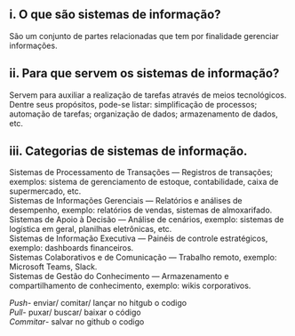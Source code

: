 ## i. O que são sistemas de informação?  
São um conjunto de partes relacionadas que tem por finalidade gerenciar informações.  

## ii. Para que servem os sistemas de informação?  
Servem para auxiliar a realização de tarefas através de meios tecnológicos. Dentre seus propósitos, pode-se listar: simplificação de processos;  
automação de tarefas; organização de dados; armazenamento de dados, etc.  

## iii. Categorias de sistemas de informação.  
Sistemas de Processamento de Transações — Registros de transações; exemplos: sistema de gerenciamento de estoque, contabilidade, caixa de supermercado, etc.  
Sistemas de Informações Gerenciais — Relatórios e análises de desempenho, exemplo: relatórios de vendas, sistemas de almoxarifado.  
Sistemas de Apoio à Decisão — Análise de cenários, exemplo: sistemas de logística em geral, planilhas eletrônicas, etc.  
Sistemas de Informação Executiva — Painéis de controle estratégicos, exemplo: dashboards financeiros.  
Sistemas Colaborativos e de Comunicação — Trabalho remoto, exemplo: Microsoft Teams, Slack.  
Sistemas de Gestão do Conhecimento — Armazenamento e compartilhamento de conhecimento, exemplo: wikis corporativos.  

*Push*- enviar/ comitar/ lançar no hitgub o codigo  
*Pull*- puxar/ buscar/ baixar o código  
*Commitar*- salvar no github o codigo  

